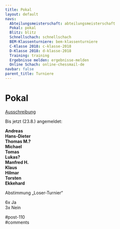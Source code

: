 ```yaml
---
title: Pokal 
layout: default
navs:
  Abteilungsmeisterschaft: abteilungsmeisterschaft
  Pokal: pokal
  Blitz: blitz
  Schnellschach: schnellschach
  BEM-Klassenturniere: bem-klassenturniere
  C-Klasse 2018: c-klasse-2018
  D-Klasse 2018: d-klasse-2018
  Training: training
  Ergebnisse melden: ergebnisse-melden
  Online Schach: online-chessmail-de
navbar: false
parent_title: Turniere
---
```

<div class="post-110 page type-page status-publish hentry" id="post-110">
<h1 class="entry-title">Pokal</h1>
<div class="entry-content">
<p><a href="https://www.narva-schach.de/wordpress/wp-content/uploads/2022/08/Pokal-2022.pdf">Ausschreibung</a></p>
<p>Bis jetzt (23.8.) angemeldet:</p>
<p><strong>Andreas</strong><br/>
<strong>Hans-Dieter</strong><br/>
<strong>Thomas M.?</strong><br/>
<strong>Michael</strong><br/>
<strong>Tomas</strong><br/>
<strong>Lukas?</strong><br/>
<strong>Manfred H.</strong><br/>
<strong>Klaus</strong><br/>
<strong>Hilmar</strong><br/>
<strong>Torsten</strong><br/>
<strong>Ekkehard</strong></p>
<p>Abstimmung „Loser-Turnier“</p>
<p>6x Ja<br/>
3x Nein</p>
</div><!-- .entry-content -->
</div> #post-110 
<div id="comments">
</div> #comments 
